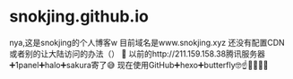 # snokjing.github.io
nya,这是snokjing的个人博客w
目前域名是www.snokjing.xyz
还没有配置CDN或者别的让大陆访问的办法（）
🧐
以前的http://211.159.158.38腾讯服务器➕1panel➕halo➕sakura寄了😅
现在使用GitHub➕hexo➕butterfly🤓☝️🥰🥰🥰🥰
